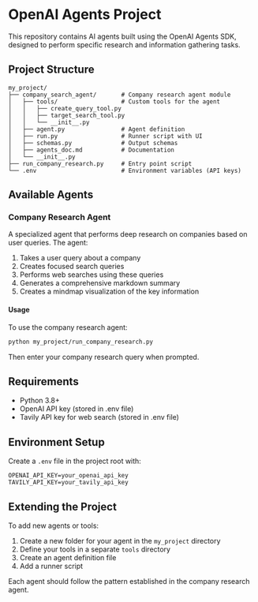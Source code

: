 # OpenAI Agents Project

This repository contains AI agents built using the OpenAI Agents SDK, designed to perform specific research and information gathering tasks.

## Project Structure

```
my_project/
├── company_search_agent/       # Company research agent module
│   ├── tools/                  # Custom tools for the agent
│   │   ├── create_query_tool.py
│   │   ├── target_search_tool.py
│   │   └── __init__.py
│   ├── agent.py                # Agent definition
│   ├── run.py                  # Runner script with UI
│   ├── schemas.py              # Output schemas
│   ├── agents_doc.md           # Documentation
│   └── __init__.py
├── run_company_research.py     # Entry point script
└── .env                        # Environment variables (API keys)
```

## Available Agents

### Company Research Agent

A specialized agent that performs deep research on companies based on user queries. The agent:

1. Takes a user query about a company
2. Creates focused search queries 
3. Performs web searches using these queries
4. Generates a comprehensive markdown summary
5. Creates a mindmap visualization of the key information

#### Usage

To use the company research agent:

```bash
python my_project/run_company_research.py
```

Then enter your company research query when prompted.

## Requirements

- Python 3.8+
- OpenAI API key (stored in .env file)
- Tavily API key for web search (stored in .env file)

## Environment Setup

Create a `.env` file in the project root with:

```
OPENAI_API_KEY=your_openai_api_key
TAVILY_API_KEY=your_tavily_api_key
```

## Extending the Project

To add new agents or tools:
1. Create a new folder for your agent in the `my_project` directory
2. Define your tools in a separate `tools` directory
3. Create an agent definition file
4. Add a runner script

Each agent should follow the pattern established in the company research agent. 